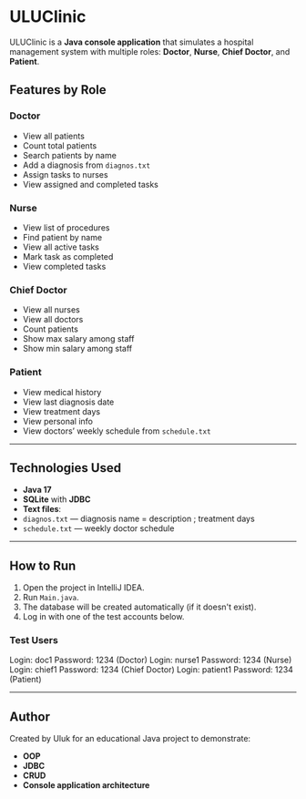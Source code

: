# ULUClinic

ULUClinic is a **Java console application** that simulates a hospital management system with multiple roles:
**Doctor**, **Nurse**, **Chief Doctor**, and **Patient**.

## Features by Role

### Doctor
- View all patients
- Count total patients
- Search patients by name
- Add a diagnosis from `diagnos.txt`
- Assign tasks to nurses
- View assigned and completed tasks

### Nurse
- View list of procedures
- Find patient by name
- View all active tasks
- Mark task as completed
- View completed tasks

### Chief Doctor
- View all nurses
- View all doctors
- Count patients
- Show max salary among staff
- Show min salary among staff

### Patient
- View medical history
- View last diagnosis date
- View treatment days
- View personal info
- View doctors’ weekly schedule from `schedule.txt`

---

## Technologies Used

- **Java 17**
- **SQLite** with **JDBC**
- **Text files**:
- `diagnos.txt` — diagnosis name = description ; treatment days
- `schedule.txt` — weekly doctor schedule

---

## How to Run

1. Open the project in IntelliJ IDEA.
2. Run `Main.java`.
3. The database will be created automatically (if it doesn't exist).
4. Log in with one of the test accounts below.

### Test Users

Login: doc1 Password: 1234 (Doctor) Login: nurse1 Password: 1234 (Nurse) Login: chief1 Password: 1234 (Chief Doctor) Login: patient1 Password: 1234 (Patient)

---

## Author

Created by Uluk for an educational Java project to demonstrate:
- **OOP**
- **JDBC**
- **CRUD**
- **Console application architecture**